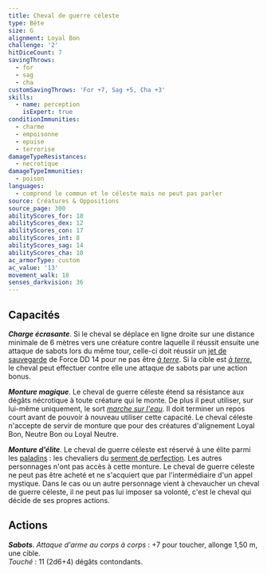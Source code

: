 ```yaml
---
title: Cheval de guerre céleste
type: Bête
size: G
alignment: Loyal Bon
challenge: '2'
hitDiceCount: 7
savingThrows:
  - for
  - sag
  - cha
customSavingThrows: 'For +7, Sag +5, Cha +3'
skills:
  - name: perception
    isExpert: true
conditionImmunities:
  - charme
  - empoisonne
  - epuise
  - terrorise
damageTypeResistances:
  - necrotique
damageTypeImmunities:
  - poison
languages:
  - comprend le commun et le céleste mais ne peut pas parler
source: Créatures & Oppositions
source_page: 300
abilityScores_for: 18
abilityScores_dex: 12
abilityScores_con: 17
abilityScores_int: 8
abilityScores_sag: 14
abilityScores_cha: 10
ac_armorType: custom
ac_value: '13'
movement_walk: 18
senses_darkvision: 36
---
```

## Capacités
_**Charge écrasante**_. Si le cheval se déplace en ligne droite sur une distance minimale de 6 mètres vers une créature contre laquelle il réussit ensuite une attaque de sabots lors du même tour, celle-ci doit réussir un [jet de sauvegarde](/utiliser-les-caracteristiques/#jets-de-sauvegarde) de Force DD 14 pour ne pas être [_à terre_](/gerer-la-sante-du-personnage/#a-terre). Si la cible est [_à terre_](/gerer-la-sante-du-personnage/#a-terre), le cheval peut effectuer contre elle une attaque de sabots par une action bonus.

_**Monture magique**_. Le cheval de guerre céleste étend sa résistance aux dégâts nécrotique à toute créature qui le monte. De plus il peut utiliser, sur lui-même uniquement, le sort [_marche sur l'eau_](/grimoire/marche-sur-l-eau/). Il doit terminer un repos court avant de pouvoir à nouveau utiliser cette capacité. Le cheval céleste n'accepte de servir de monture que pour des créatures d'alignement Loyal Bon, Neutre Bon ou Loyal Neutre.

_**Monture d'élite**_. Le cheval de guerre céleste est réservé à une élite parmi les [paladins](/classes/paladin/) : les chevaliers du [serment de perfection](/classes/paladin/#serment-de-perfection). Les autres personnages n'ont pas accès à cette monture. Le cheval de guerre céleste ne peut pas être acheté et ne s'acquiert que par l'intermédiaire d'un appel mystique. Dans le cas ou un autre personnage vient à chevaucher un cheval de guerre céleste, il ne peut pas lui imposer sa volonté, c'est le cheval qui décide de ses propres actions.

## Actions
_**Sabots**_. _Attaque d'arme au corps à corps_ : +7 pour toucher, allonge 1,50 m, une cible.  
_Touché_ : 11 (2d6+4) dégâts contondants.
